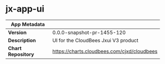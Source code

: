 # jx-app-ui

|App Metadata||
|---|---|
| **Version** | 0.0.0-snapshot-pr-1455-120 |
| **Description** | UI for the CloudBees Jxui V3 product |
| **Chart Repository** | https://charts.cloudbees.com/cjxd/cloudbees |
